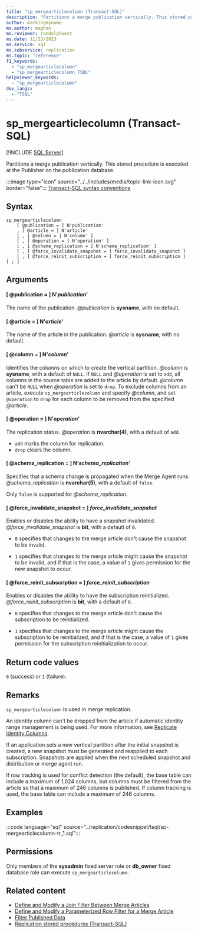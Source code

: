```yaml
---
title: "sp_mergearticlecolumn (Transact-SQL)"
description: "Partitions a merge publication vertically. This stored procedure is executed at the Publisher on the publication database."
author: markingmyname
ms.author: maghan
ms.reviewer: randolphwest
ms.date: 11/23/2023
ms.service: sql
ms.subservice: replication
ms.topic: "reference"
f1_keywords:
  - "sp_mergearticlecolumn"
  - "sp_mergearticlecolumn_TSQL"
helpviewer_keywords:
  - "sp_mergearticlecolumn"
dev_langs:
  - "TSQL"
---
```

# sp_mergearticlecolumn (Transact-SQL)

[!INCLUDE [SQL Server](../../includes/applies-to-version/sqlserver.md)]

Partitions a merge publication vertically. This stored procedure is executed at the Publisher on the publication database.

:::image type="icon" source="../../includes/media/topic-link-icon.svg" border="false"::: [Transact-SQL syntax conventions](../../t-sql/language-elements/transact-sql-syntax-conventions-transact-sql.md)

## Syntax

```syntaxsql
sp_mergearticlecolumn
    [ @publication = ] N'publication'
    , [ @article = ] N'article'
    [ , [ @column = ] N'column' ]
    [ , [ @operation = ] N'operation' ]
    [ , [ @schema_replication = ] N'schema_replication' ]
    [ , [ @force_invalidate_snapshot = ] force_invalidate_snapshot ]
    [ , [ @force_reinit_subscription = ] force_reinit_subscription ]
[ ; ]
```

## Arguments

#### [ @publication = ] N'*publication*'

The name of the publication. *@publication* is **sysname**, with no default.

#### [ @article = ] N'*article*'

The name of the article in the publication. *@article* is **sysname**, with no default.

#### [ @column = ] N'*column*'

Identifies the columns on which to create the vertical partition. *@column* is **sysname**, with a default of `NULL`. If `NULL` and *@operation* is set to `add`, all columns in the source table are added to the article by default. *@column* can't be `NULL` when *@operation* is set to `drop`. To exclude columns from an article, execute `sp_mergearticlecolumn` and specify *@column*, and set `@operation` to `drop` for each column to be removed from the specified *@article*.

#### [ @operation = ] N'*operation*'

The replication status. *@operation* is **nvarchar(4)**, with a default of `add`.

- `add` marks the column for replication.
- `drop` clears the column.

#### [ @schema_replication = ] N'*schema_replication*'

Specifies that a schema change is propagated when the Merge Agent runs. *@schema_replication* is **nvarchar(5)**, with a default of `false`.

Only `false` is supported for *@schema_replication*.

#### [ @force_invalidate_snapshot = ] *force_invalidate_snapshot*

Enables or disables the ability to have a snapshot invalidated. *@force_invalidate_snapshot* is **bit**, with a default of `0`.

- `0` specifies that changes to the merge article don't cause the snapshot to be invalid.

- `1` specifies that changes to the merge article might cause the snapshot to be invalid, and if that is the case, a value of `1` gives permission for the new snapshot to occur.

#### [ @force_reinit_subscription = ] *force_reinit_subscription*

Enables or disables the ability to have the subscription reinitialized. *@force_reinit_subscription* is **bit**, with a default of `0`.

- `0` specifies that changes to the merge article don't cause the subscription to be reinitialized.

- `1` specifies that changes to the merge article might cause the subscription to be reinitialized, and if that is the case, a value of `1` gives permission for the subscription reinitialization to occur.

## Return code values

`0` (success) or `1` (failure).

## Remarks

`sp_mergearticlecolumn` is used in merge replication.

An identity column can't be dropped from the article if automatic identity range management is being used. For more information, see [Replicate Identity Columns](../replication/publish/replicate-identity-columns.md).

If an application sets a new vertical partition after the initial snapshot is created, a new snapshot must be generated and reapplied to each subscription. Snapshots are applied when the next scheduled snapshot and distribution or merge agent run.

If row tracking is used for conflict detection (the default), the base table can include a maximum of 1,024 columns, but columns must be filtered from the article so that a maximum of 246 columns is published. If column tracking is used, the base table can include a maximum of 246 columns.

## Examples

:::code language="sql" source="../replication/codesnippet/tsql/sp-mergearticlecolumn-tr_1.sql":::

## Permissions

Only members of the **sysadmin** fixed server role or **db_owner** fixed database role can execute `sp_mergearticlecolumn`.

## Related content

- [Define and Modify a Join Filter Between Merge Articles](../replication/publish/define-and-modify-a-join-filter-between-merge-articles.md)
- [Define and Modify a Parameterized Row Filter for a Merge Article](../replication/publish/define-and-modify-a-parameterized-row-filter-for-a-merge-article.md)
- [Filter Published Data](../replication/publish/filter-published-data.md)
- [Replication stored procedures (Transact-SQL)](replication-stored-procedures-transact-sql.md)
